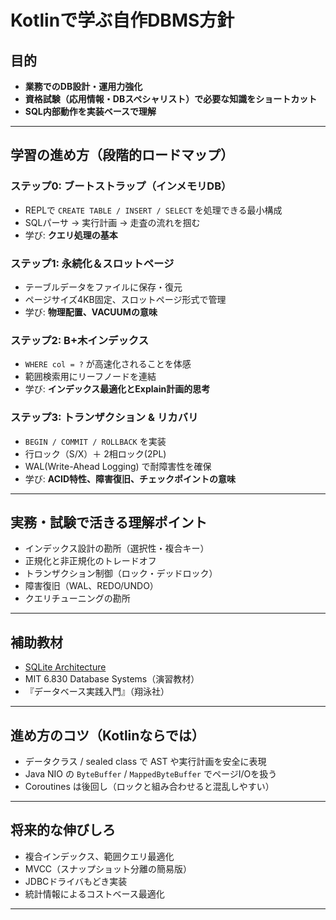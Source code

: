 # Kotlinで学ぶ自作DBMS方針

## 目的
- **業務でのDB設計・運用力強化**
- **資格試験（応用情報・DBスペシャリスト）で必要な知識をショートカット**
- **SQL内部動作を実装ベースで理解**

---

## 学習の進め方（段階的ロードマップ）

### ステップ0: ブートストラップ（インメモリDB）
- REPLで `CREATE TABLE / INSERT / SELECT` を処理できる最小構成
- SQLパーサ → 実行計画 → 走査の流れを掴む
- 学び: **クエリ処理の基本**

### ステップ1: 永続化＆スロットページ
- テーブルデータをファイルに保存・復元
- ページサイズ4KB固定、スロットページ形式で管理
- 学び: **物理配置、VACUUMの意味**

### ステップ2: B+木インデックス
- `WHERE col = ?` が高速化されることを体感
- 範囲検索用にリーフノードを連結
- 学び: **インデックス最適化とExplain計画的思考**

### ステップ3: トランザクション & リカバリ
- `BEGIN / COMMIT / ROLLBACK` を実装
- 行ロック（S/X）＋ 2相ロック(2PL)
- WAL(Write-Ahead Logging) で耐障害性を確保
- 学び: **ACID特性、障害復旧、チェックポイントの意味**

---

## 実務・試験で活きる理解ポイント
- インデックス設計の勘所（選択性・複合キー）
- 正規化と非正規化のトレードオフ
- トランザクション制御（ロック・デッドロック）
- 障害復旧（WAL、REDO/UNDO）
- クエリチューニングの勘所

---

## 補助教材
- [SQLite Architecture](https://www.sqlite.org/arch.html)
- MIT 6.830 Database Systems（演習教材）
- 『データベース実践入門』（翔泳社）

---

## 進め方のコツ（Kotlinならでは）
- データクラス / sealed class で AST や実行計画を安全に表現
- Java NIO の `ByteBuffer` / `MappedByteBuffer` でページI/Oを扱う
- Coroutines は後回し（ロックと組み合わせると混乱しやすい）

---

## 将来的な伸びしろ
- 複合インデックス、範囲クエリ最適化
- MVCC（スナップショット分離の簡易版）
- JDBCドライバもどき実装
- 統計情報によるコストベース最適化

---